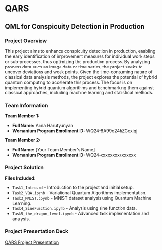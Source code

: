 # QARS
## QML for Conspicuity Detection in Production

### Project Overview
This project aims to enhance conspicuity detection in production, enabling the early identification of improvement measures for individual work steps or sub-processes, thus optimizing the production process. By analyzing process data such as image data or time series, the project seeks to uncover deviations and weak points. Given the time-consuming nature of classical data analysis methods, the project explores the potential of hybrid quantum computing to accelerate this process. The focus is on implementing hybrid quantum algorithms and benchmarking them against classical approaches, including machine learning and statistical methods.

### Team Information

**Team Member 1:**
- **Full Name:** Anna Harutyunyan
- **Womanium Program Enrollment ID:** WQ24-8A99o24hZGcxiqj

**Team Member 2:**
- **Full Name:** [Your Team Member's Name]
- **Womanium Program Enrollment ID:** WQ24-xxxxxxxxxxxxxxx

### Project Solution

**Files Included:**
- `Task1_Intro.md` - Introduction to the project and initial setup.
- `Task2_VQA.ipynb` - Variational Quantum Algorithms implementation.
- `Task3_MNIST.ipynb` - MNIST dataset analysis using Quantum Machine Learning.
- `Task4_SineFunction.ipynb` - Analysis using sine function data.
- `Task5_the_dragon_level.ipynb` - Advanced task implementation and analysis.

### Project Presentation Deck
[QARS Project Presentation](#)
